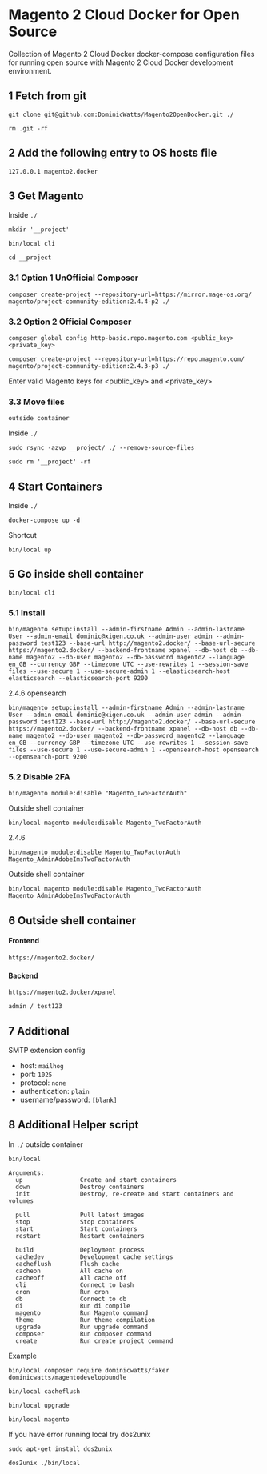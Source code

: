 # Magento 2 Cloud Docker for Open Source

Collection of Magento 2 Cloud Docker docker-compose configuration files for running open source with Magento 2 Cloud Docker development environment.

## 1 Fetch from git

    git clone git@github.com:DominicWatts/Magento2OpenDocker.git ./

    rm .git -rf

## 2 Add the following entry to OS hosts file

    127.0.0.1 magento2.docker

## 3 Get Magento

Inside `./`

    mkdir '__project'
    
    bin/local cli
    
    cd __project

### 3.1 Option 1 UnOfficial Composer

    composer create-project --repository-url=https://mirror.mage-os.org/ magento/project-community-edition:2.4.4-p2 ./

### 3.2 Option 2 Official Composer

    composer global config http-basic.repo.magento.com <public_key> <private_key>
    
    composer create-project --repository-url=https://repo.magento.com/ magento/project-community-edition:2.4.3-p3 ./
 
Enter valid Magento keys for <public_key> and <private_key>

### 3.3 Move files

`outside container`

Inside `./`

    sudo rsync -azvp __project/ ./ --remove-source-files
    
    sudo rm '__project' -rf

## 4 Start Containers

Inside `./`

    docker-compose up -d
    
Shortcut

    bin/local up    

## 5 Go inside shell container

    bin/local cli

### 5.1 Install

    bin/magento setup:install --admin-firstname Admin --admin-lastname User --admin-email dominic@xigen.co.uk --admin-user admin --admin-password test123 --base-url http://magento2.docker/ --base-url-secure https://magento2.docker/ --backend-frontname xpanel --db-host db --db-name magento2 --db-user magento2 --db-password magento2 --language en_GB --currency GBP --timezone UTC --use-rewrites 1 --session-save files --use-secure 1 --use-secure-admin 1 --elasticsearch-host elasticsearch --elasticsearch-port 9200
    
2.4.6 opensearch

    bin/magento setup:install --admin-firstname Admin --admin-lastname User --admin-email dominic@xigen.co.uk --admin-user admin --admin-password test123 --base-url http://magento2.docker/ --base-url-secure https://magento2.docker/ --backend-frontname xpanel --db-host db --db-name magento2 --db-user magento2 --db-password magento2 --language en_GB --currency GBP --timezone UTC --use-rewrites 1 --session-save files --use-secure 1 --use-secure-admin 1 --opensearch-host opensearch --opensearch-port 9200

### 5.2 Disable 2FA

    bin/magento module:disable "Magento_TwoFactorAuth"
    
Outside shell container

    bin/local magento module:disable Magento_TwoFactorAuth
    
2.4.6

    bin/magento module:disable Magento_TwoFactorAuth Magento_AdminAdobeImsTwoFactorAuth
    
Outside shell container

    bin/local magento module:disable Magento_TwoFactorAuth Magento_AdminAdobeImsTwoFactorAuth 

## 6 Outside shell container

#### Frontend

    https://magento2.docker/

#### Backend

    https://magento2.docker/xpanel

    admin / test123

## 7 Additional

SMTP extension config

  - host: `mailhog`
  - port: `1025`
  - protocol: `none`
  - authentication: `plain`
  - username/password: `[blank]`
  
## 8 Additional Helper script

In `./` outside container

    bin/local
   
```   
Arguments:
  up                Create and start containers
  down              Destroy containers
  init              Destroy, re-create and start containers and volumes
  
  pull              Pull latest images
  stop              Stop containers
  start             Start containers
  restart           Restart containers

  build             Deployment process
  cachedev          Development cache settings
  cacheflush        Flush cache
  cacheon           All cache on
  cacheoff          All cache off
  cli               Connect to bash
  cron              Run cron
  db                Connect to db
  di                Run di compile
  magento           Run Magento command
  theme             Run theme compilation
  upgrade           Run upgrade command
  composer          Run composer command
  create            Run create project command
```
Example

    bin/local composer require dominicwatts/faker dominicwatts/magentodevelopbundle
    
    bin/local cacheflush
    
    bin/local upgrade
    
    bin/local magento
    
If you have error running local try dos2unix
 
    sudo apt-get install dos2unix

    dos2unix ./bin/local
